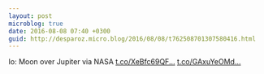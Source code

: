 ```yaml
---
layout: post
microblog: true
date: 2016-08-08 07:40 +0300
guid: http://desparoz.micro.blog/2016/08/08/t762508701307580416.html
---
```

Io: Moon over Jupiter  via NASA [t.co/XeBfc69QF...](https://t.co/XeBfc69QFZ) [t.co/GAxuYeOMd...](https://t.co/GAxuYeOMdN)
